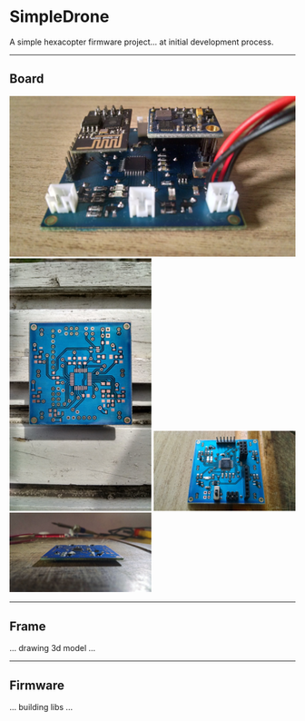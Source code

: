 # SimpleDrone
A simple hexacopter firmware project...
at initial development process.

---

## Board

<img src="https://raw.githubusercontent.com/natanael7/gh-assets/master/SimpleDrone/photos/img1.jpg" width="750">

<img src="https://raw.githubusercontent.com/natanael7/gh-assets/master/SimpleDrone/photos/img2.jpg" width="250">
<img src="https://raw.githubusercontent.com/natanael7/gh-assets/master/SimpleDrone/photos/img4.jpg" width="250">
<img src="https://raw.githubusercontent.com/natanael7/gh-assets/master/SimpleDrone/photos/img3.jpg" width="250">

---

## Frame

... drawing 3d model ...

---

## Firmware

... building libs ...


